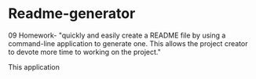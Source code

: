 # Readme-generator
09 Homework- "quickly and easily create a README file by using a command-line application to generate one. This allows the project creator to devote more time to working on the project."

This application
